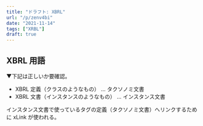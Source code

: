 ```yaml
---
title: "ドラフト: XBRL"
url: "/p/zenv4bi"
date: "2021-11-14"
tags: ["XRBL"]
draft: true
---
```


XBRL 用語
----

▼下記は正しいか要確認。

- XBRL 定義（クラスのようなもの） ... タクソノミ文書
- XBRL 文書（インスタンスのようなもの） ... インスタンス文書

インスタンス文書で使っているタグの定義（タクソノミ文書）へリンクするために xLink が使われる。

